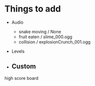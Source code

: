 # Things to add

- Audio
    - snake moving / None
    - fruit eaten / slime_000.ogg
    - collision / explosionCrunch_001.ogg

- Levels

- Custom
    -

high score board